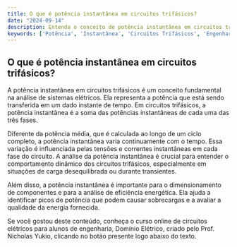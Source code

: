 ```yaml
---
title: O que é potência instantânea em circuitos trifásicos?
date: "2024-09-14"
description: Entenda o conceito de potência instantânea em circuitos trifásicos e sua importância na análise de sistemas elétricos.
keywords: ['Potência', 'Instantânea', 'Circuitos Trifásicos', 'Engenharia Elétrica']
---
```


## O que é potência instantânea em circuitos trifásicos?

A potência instantânea em circuitos trifásicos é um conceito fundamental na análise de sistemas elétricos. Ela representa a potência que está sendo transferida em um dado instante de tempo. Em circuitos trifásicos, a potência instantânea é a soma das potências instantâneas de cada uma das três fases. 

Diferente da potência média, que é calculada ao longo de um ciclo completo, a potência instantânea varia continuamente com o tempo. Essa variação é influenciada pelas tensões e correntes instantâneas em cada fase do circuito. A análise da potência instantânea é crucial para entender o comportamento dinâmico dos circuitos trifásicos, especialmente em situações de carga desequilibrada ou durante transientes.

Além disso, a potência instantânea é importante para o dimensionamento de componentes e para a análise de eficiência energética. Ela ajuda a identificar picos de potência que podem causar sobrecargas e a avaliar a qualidade da energia fornecida.

Se você gostou deste conteúdo, conheça o curso online de circuitos elétricos para alunos de engenharia, Domínio Elétrico, criado pelo Prof. Nicholas Yukio, clicando no botão presente logo abaixo do texto.